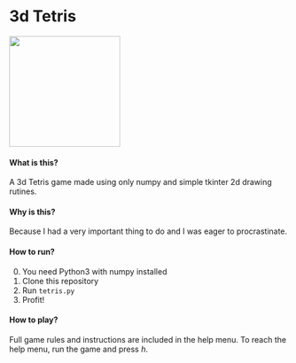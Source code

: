 # 3d Tetris
<img src="tetris.gif" width=200px>

#### What is this?
A 3d Tetris game made using only numpy and simple tkinter 2d drawing rutines.

#### Why is this?
Because I had a very important thing to do and I was eager to procrastinate.

#### How to run?
0. You need Python3 with numpy installed
1. Clone this repository
2. Run `tetris.py`
3. Profit!

#### How to play?
Full game rules and instructions are included in the help menu.
To reach the help menu, run the game and press *h*.
